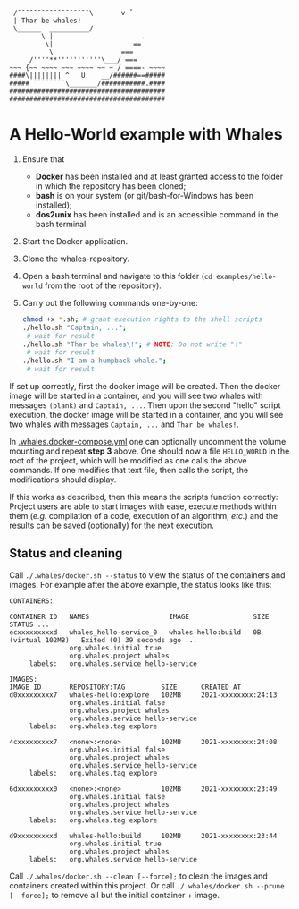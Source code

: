 ```
 /¯¯¯¯¯¯¯¯¯¯¯¯¯¯¯¯¯¯\       v ˇ
 | Thar be whales!
 \______  __________/
        \ |                      .
         \|                    ==
          \                 ===
     /''''**'''''''''''\___/ ===
~~~ {~~ ~~~~ ~~~ ~~~~ ~~ ~ / ====- ~~~~
####\|||||||| ^   U    __/######==#####
##### ¯¯¯¯¯¯¯¯\_______/###########.####
#######################################
#######################################
```

# A Hello-World example with Whales #

1. Ensure that
    - **Docker** has been installed and at least granted access to the folder in which the repository has been cloned;
    - **bash** is on your system (or git/bash-for-Windows has been installed);
    - **dos2unix** has been installed and is an accessible command in the bash terminal.
2. Start the Docker application.
3. Clone the whales-repository.
4. Open a bash terminal and
     navigate to this folder (`cd examples/hello-world` from the root of the repository).
5. Carry out the following commands one-by-one:

    ```bash
    chmod +x *.sh; # grant execution rights to the shell scripts
    ./hello.sh "Captain, ...";
     # wait for result
    ./hello.sh "Thar be whales\!"; # NOTE: Do not write "!"
     # wait for result
    ./hello.sh "I am a humpback whale.";
     # wait for result
    ```

If set up correctly, first the docker image will be created.
Then the docker image will be started in a container,
and you will see two whales with messages `(blank)` and `Captain, ...`.
Then upon the second "hello" script execution, the docker image will be started in a container,
and you will see two whales with messages `Captain, ...` and `Thar be whales!`.

In [.whales.docker-compose.yml](.whales.docker-compose.yml)
one can optionally uncomment the volume mounting and repeat **step 3** above.
One should now a file `HELLO_WORLD` in the root of the project,
which will be modified as one calls the above commands.
If one modifies that text file, then calls the script,
the modifications should display.

If this works as described, then this means the scripts function correctly:
Project users are able to start images with ease, execute methods within them
(_e.g._ compilation of a code, execution of an algorithm, _etc._)
and the results can be saved (optionally) for the next execution.

## Status and cleaning ##

Call `./.whales/docker.sh --status` to view the status of the containers and images.
For example after the above example, the status looks like this:

```
CONTAINERS:

CONTAINER ID   NAMES                    IMAGE                SIZE                 STATUS ...
ecxxxxxxxxxd   whales_hello-service_0   whales-hello:build   0B (virtual 102MB)   Exited (0) 39 seconds ago ...
               org.whales.initial true
               org.whales.project whales
     labels:   org.whales.service hello-service

IMAGES:
IMAGE ID       REPOSITORY:TAG         SIZE      CREATED AT
d0xxxxxxxxx7   whales-hello:explore   102MB     2021-xxxxxxxx:24:13
               org.whales.initial false
               org.whales.project whales
               org.whales.service hello-service
     labels:   org.whales.tag explore

4cxxxxxxxxx7   <none>:<none>          102MB     2021-xxxxxxxx:24:08
               org.whales.initial false
               org.whales.project whales
               org.whales.service hello-service
     labels:   org.whales.tag explore

6dxxxxxxxxx0   <none>:<none>          102MB     2021-xxxxxxxx:23:49
               org.whales.initial false
               org.whales.project whales
               org.whales.service hello-service
     labels:   org.whales.tag explore

d9xxxxxxxxxd   whales-hello:build     102MB     2021-xxxxxxxx:23:44
               org.whales.initial true
               org.whales.project whales
     labels:   org.whales.service hello-service
```

Call `./.whales/docker.sh --clean [--force];` to clean the images and containers created within this project.
Or call `./.whales/docker.sh --prune [--force];` to remove all but the initial container + image.
